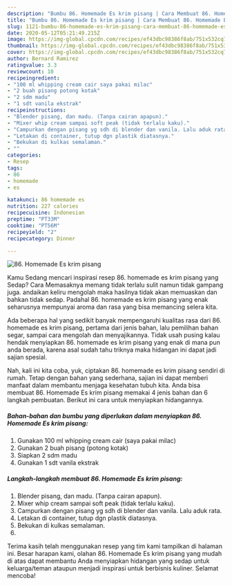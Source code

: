 ```yaml
---
description: "Bumbu 86. Homemade Es krim pisang | Cara Membuat 86. Homemade Es krim pisang Yang Enak Banget"
title: "Bumbu 86. Homemade Es krim pisang | Cara Membuat 86. Homemade Es krim pisang Yang Enak Banget"
slug: 1121-bumbu-86-homemade-es-krim-pisang-cara-membuat-86-homemade-es-krim-pisang-yang-enak-banget
date: 2020-05-12T05:21:49.215Z
image: https://img-global.cpcdn.com/recipes/ef43dbc98386f8ab/751x532cq70/86-homemade-es-krim-pisang-foto-resep-utama.jpg
thumbnail: https://img-global.cpcdn.com/recipes/ef43dbc98386f8ab/751x532cq70/86-homemade-es-krim-pisang-foto-resep-utama.jpg
cover: https://img-global.cpcdn.com/recipes/ef43dbc98386f8ab/751x532cq70/86-homemade-es-krim-pisang-foto-resep-utama.jpg
author: Bernard Ramirez
ratingvalue: 3.3
reviewcount: 10
recipeingredient:
- "100 ml whipping cream cair saya pakai milac"
- "2 buah pisang potong kotak"
- "2 sdm madu"
- "1 sdt vanila ekstrak"
recipeinstructions:
- "Blender pisang, dan madu. (Tanpa cairan apapun)."
- "Mixer whip cream sampai soft peak (tidak terlalu kaku)."
- "Campurkan dengan pisang yg sdh di blender dan vanila. Lalu aduk rata."
- "Letakan di container, tutup dgn plastik diatasnya."
- "Bekukan di kulkas semalaman."
- ""
categories:
- Resep
tags:
- 86
- homemade
- es

katakunci: 86 homemade es 
nutrition: 227 calories
recipecuisine: Indonesian
preptime: "PT33M"
cooktime: "PT56M"
recipeyield: "2"
recipecategory: Dinner

---
```



![86. Homemade Es krim pisang](https://img-global.cpcdn.com/recipes/ef43dbc98386f8ab/751x532cq70/86-homemade-es-krim-pisang-foto-resep-utama.jpg)

Kamu Sedang mencari inspirasi resep 86. homemade es krim pisang yang Sedap? Cara Memasaknya memang tidak terlalu sulit namun tidak gampang juga. andaikan keliru mengolah maka hasilnya tidak akan memuaskan dan bahkan tidak sedap. Padahal 86. homemade es krim pisang yang enak seharusnya mempunyai aroma dan rasa yang bisa memancing selera kita.

Ada beberapa hal yang sedikit banyak mempengaruhi kualitas rasa dari 86. homemade es krim pisang, pertama dari jenis bahan, lalu pemilihan bahan segar, sampai cara mengolah dan menyajikannya. Tidak usah pusing kalau hendak menyiapkan 86. homemade es krim pisang yang enak di mana pun anda berada, karena asal sudah tahu triknya maka hidangan ini dapat jadi sajian spesial.




Nah, kali ini kita coba, yuk, ciptakan 86. homemade es krim pisang sendiri di rumah. Tetap dengan bahan yang sederhana, sajian ini dapat memberi manfaat dalam membantu menjaga kesehatan tubuh kita. Anda bisa membuat 86. Homemade Es krim pisang memakai 4 jenis bahan dan 6 langkah pembuatan. Berikut ini cara untuk menyiapkan hidangannya.

<!--inarticleads1-->

##### Bahan-bahan dan bumbu yang diperlukan dalam menyiapkan 86. Homemade Es krim pisang:

1. Gunakan 100 ml whipping cream cair (saya pakai milac)
1. Gunakan 2 buah pisang (potong kotak)
1. Siapkan 2 sdm madu
1. Gunakan 1 sdt vanila ekstrak




<!--inarticleads2-->

##### Langkah-langkah membuat 86. Homemade Es krim pisang:

1. Blender pisang, dan madu. (Tanpa cairan apapun).
1. Mixer whip cream sampai soft peak (tidak terlalu kaku).
1. Campurkan dengan pisang yg sdh di blender dan vanila. Lalu aduk rata.
1. Letakan di container, tutup dgn plastik diatasnya.
1. Bekukan di kulkas semalaman.
1. 




Terima kasih telah menggunakan resep yang tim kami tampilkan di halaman ini. Besar harapan kami, olahan 86. Homemade Es krim pisang yang mudah di atas dapat membantu Anda menyiapkan hidangan yang sedap untuk keluarga/teman ataupun menjadi inspirasi untuk berbisnis kuliner. Selamat mencoba!
